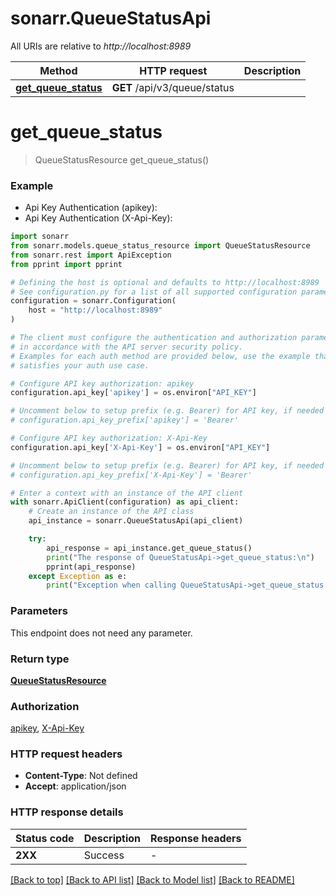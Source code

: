 # sonarr.QueueStatusApi

All URIs are relative to *http://localhost:8989*

Method | HTTP request | Description
------------- | ------------- | -------------
[**get_queue_status**](QueueStatusApi.md#get_queue_status) | **GET** /api/v3/queue/status | 


# **get_queue_status**
> QueueStatusResource get_queue_status()



### Example

* Api Key Authentication (apikey):
* Api Key Authentication (X-Api-Key):

```python
import sonarr
from sonarr.models.queue_status_resource import QueueStatusResource
from sonarr.rest import ApiException
from pprint import pprint

# Defining the host is optional and defaults to http://localhost:8989
# See configuration.py for a list of all supported configuration parameters.
configuration = sonarr.Configuration(
    host = "http://localhost:8989"
)

# The client must configure the authentication and authorization parameters
# in accordance with the API server security policy.
# Examples for each auth method are provided below, use the example that
# satisfies your auth use case.

# Configure API key authorization: apikey
configuration.api_key['apikey'] = os.environ["API_KEY"]

# Uncomment below to setup prefix (e.g. Bearer) for API key, if needed
# configuration.api_key_prefix['apikey'] = 'Bearer'

# Configure API key authorization: X-Api-Key
configuration.api_key['X-Api-Key'] = os.environ["API_KEY"]

# Uncomment below to setup prefix (e.g. Bearer) for API key, if needed
# configuration.api_key_prefix['X-Api-Key'] = 'Bearer'

# Enter a context with an instance of the API client
with sonarr.ApiClient(configuration) as api_client:
    # Create an instance of the API class
    api_instance = sonarr.QueueStatusApi(api_client)

    try:
        api_response = api_instance.get_queue_status()
        print("The response of QueueStatusApi->get_queue_status:\n")
        pprint(api_response)
    except Exception as e:
        print("Exception when calling QueueStatusApi->get_queue_status: %s\n" % e)
```



### Parameters

This endpoint does not need any parameter.

### Return type

[**QueueStatusResource**](QueueStatusResource.md)

### Authorization

[apikey](../README.md#apikey), [X-Api-Key](../README.md#X-Api-Key)

### HTTP request headers

 - **Content-Type**: Not defined
 - **Accept**: application/json

### HTTP response details

| Status code | Description | Response headers |
|-------------|-------------|------------------|
**2XX** | Success |  -  |

[[Back to top]](#) [[Back to API list]](../README.md#documentation-for-api-endpoints) [[Back to Model list]](../README.md#documentation-for-models) [[Back to README]](../README.md)

